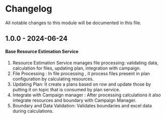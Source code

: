 # Changelog
All notable changes to this module will be documented in this file.

## 1.0.0 - 2024-06-24
#### Base Resource Estimation Service 
  1. Resource Estimation Service manages file processing: validating data, calculation for files, updating plan, integration with campaign.
  2. File Processing : In file processing , it process files present in plan configuration by calculating resources.  
  3. Updating Plan: It create a plans based on row and update those by putting it on topic that is consumed by plan service.
  4. Integrate with Campaign manager : After processing calculations it also integrate resources and boundary with Campaign Manager.
  5. Boundary and Data Validation: Validates boundaries and excel data during calculations.